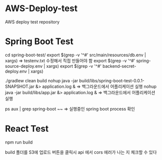 # AWS-Deploy-test
AWS deploy test repository

# Spring Boot Test
cd spring-boot-test/
export $(grep -v '^#' src/main/resources/db.env | xargs)   =>   testenv.txt 수정해서 직접 만들어야 함
export $(grep -v '^#' spring-source-deploy.env | xargs)
export $(grep -v '^#' backend-secret-deploy.env | xargs)

./gradlew clean build
nohup java -jar build/libs/spring-boot-test-0.0.1-SNAPSHOT.jar &> application.log & => 백그라운드에서 어플리케이션 실행
nohup java -jar build/libs/app.jar &> application.log & => 백그라운드에서 어플리케이션 실행

ps aux | grep spring-boot ~~      =>  실행중인 spring boot process 확인



# React Test
npm run build

build 폴더를 S3에 업로드
버튼을 클릭시 api 에서 cors 에러가 나는 지 체크할 수 있다